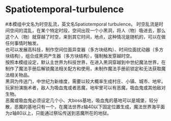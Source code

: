 # Spatiotemporal-turbulence

#本模组中文名为时空乱流，英文名Spatiotemporal turbulence。
时空乱流是时间空间的混乱，在某个特定时段，空间出现一个小黑洞，将人（物）吸进去，那么这个人（物）就穿越了时空，来到其它时间，地点，这种情况是随机的，可以在做任何事情时触发。<br/>
也可以发展高科技，制作空间位面异变器（多方块结构）、时间位面扰动器（多方块结构），组合成黑洞产生器（多方块结构），强制触发穿越时空。<br/>
按照本模组设定，默认主世界为科技世界，在进入黑洞穿越到中世纪魔法世界，在制作了魔法手册后解锁魔法相关配方和使用，未制作魔法手册前锁定和无法获取魔法相关物品。<br/>
黑洞为传送门，中世纪为新维度，需要以较大概率生成村庄、小镇、城市、地牢。玩家扮演施术者，敌人为吸血鬼或者恶魔，地牢里可以有恶魔，吸血鬼或其他敌对生物。<br/>
恶魔或吸血鬼必须设定几个小、大boss基地，吸血鬼的基地可以是城堡，较分散，恶魔的基地只有一个，在魔法世界z轴40以下固定位置生成，魔法世界海平面为z轴80以上，只能通过祭坛传送到恶魔所在的地狱。<br/>
